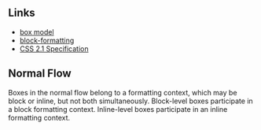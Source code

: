 Links
---
- [box model](http://learnlayout.com/box-model.html)
- [block-formatting](https://www.w3.org/TR/CSS21/visuren.html#block-formatting)
- [CSS 2.1 Specification](https://www.w3.org/TR/2011/REC-CSS2-20110607/#minitoc)

Normal Flow
---
Boxes in the normal flow belong to a formatting context, which may be block or inline, but not both simultaneously. Block-level boxes participate in a block formatting context. Inline-level boxes participate in an inline formatting context.

